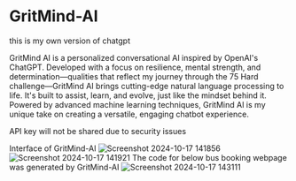 # GritMind-AI
this is my own version of chatgpt

GritMind AI is a personalized conversational AI inspired by OpenAI's ChatGPT. Developed with a focus on resilience, mental strength, and determination—qualities that reflect my journey through the 75 Hard challenge—GritMind AI brings cutting-edge natural language processing to life. It's built to assist, learn, and evolve, just like the mindset behind it. Powered by advanced machine learning techniques, GritMind AI is my unique take on creating a versatile, engaging chatbot experience.
<p>API key will not be shared due to security issues</p>

Interface of GritMind-AI
![Screenshot 2024-10-17 141856](https://github.com/user-attachments/assets/f9492d22-54ca-4be0-a7d5-07056fe7a6a7)
![Screenshot 2024-10-17 141921](https://github.com/user-attachments/assets/8efa03cb-9651-452e-8435-0af17a2f8889)
The code for below bus booking webpage was generated by GritMind-AI 
![Screenshot 2024-10-17 143111](https://github.com/user-attachments/assets/77c73929-b441-4c9e-be82-4748c4a18da1)

